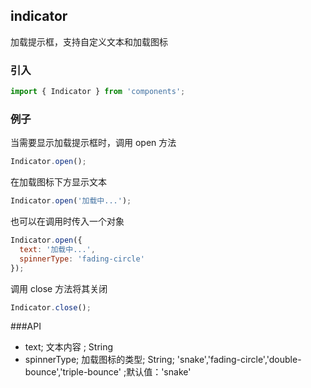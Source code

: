 ## indicator
加载提示框，支持自定义文本和加载图标

### 引入
```javascript
import { Indicator } from 'components';
```

### 例子

当需要显示加载提示框时，调用 open 方法
```javascript
Indicator.open();
```

在加载图标下方显示文本
```javascript
Indicator.open('加载中...');
```
也可以在调用时传入一个对象
```javascript
Indicator.open({
  text: '加载中...',
  spinnerType: 'fading-circle'
});
```
调用 close 方法将其关闭
```javascript
Indicator.close();
```
###API

* text; 文本内容 ; String
* spinnerType; 加载图标的类型; String; 'snake','fading-circle','double-bounce','triple-bounce' ;默认值：'snake'




